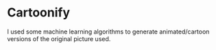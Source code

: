 # Cartoonify
I used some machine learning algorithms to generate animated/cartoon versions of the original picture used.

